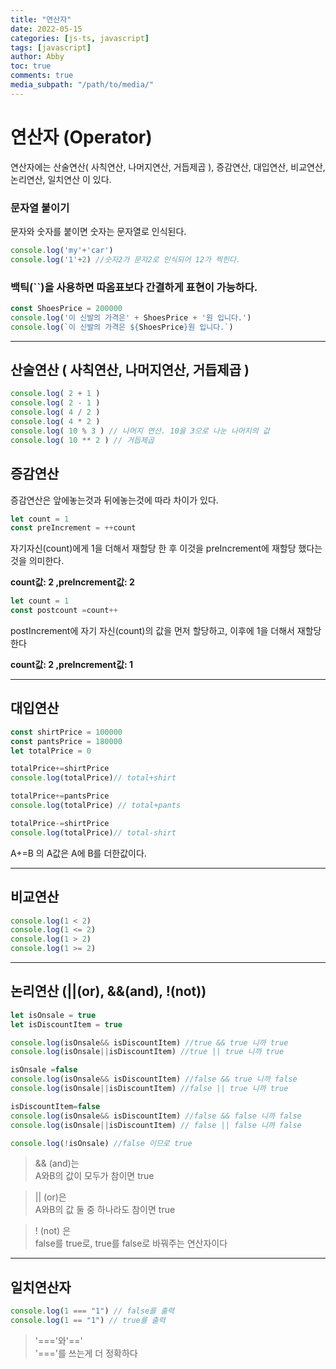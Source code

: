 ```yaml
---
title: "연산자"
date: 2022-05-15
categories: [js-ts, javascript]
tags: [javascript]
author: Abby
toc: true 
comments: true 
media_subpath: "/path/to/media/"
---
```


# 연산자 (Operator)
연산자에는 산술연산( 사칙연산, 나머지연산, 거듭제곱 ), 증감연산, 대입연산, 비교연산, 논리연산, 일치연산 이 있다.

### 문자열 붙이기

문자와 숫자를 붙이면 숫자는 문자열로 인식된다.

```js
console.log('my'+'car')
console.log('1'+2) //숫자2가 문자2로 인식되어 12가 찍힌다.
```

### 백틱(``)을 사용하면 따옴표보다 간결하게 표현이 가능하다.

```js
const ShoesPrice = 200000
console.log('이 신발의 가격은' + ShoesPrice + '원 입니다.')
console.log(`이 신발의 가격은 ${ShoesPrice}원 입니다.`)
```

---

## 산술연산 ( 사칙연산, 나머지연산, 거듭제곱 )

```js
console.log( 2 + 1 )
console.log( 2 - 1 )
console.log( 4 / 2 )
console.log( 4 * 2 )
console.log( 10 % 3 ) // 나머지 연산. 10을 3으로 나눈 나머지의 값
console.log( 10 ** 2 ) // 거듭제곱
```

## 증감연산

증감연산은 앞에놓는것과 뒤에놓는것에 따라 차이가 있다.

```js
let count = 1
const preIncrement = ++count
```

자기자신(count)에게 1을 더해서 재할당 한 후 이것을 preIncrement에 재할당 했다는 것을 의미한다.

**count값: 2 ,preIncrement값: 2**

```js
let count = 1
const postcount =count++
```
postIncrement에 자기 자신(count)의 값을 먼저 할당하고, 이후에 1을 더해서 재할당한다

**count값: 2 ,preIncrement값: 1**

---

## 대입연산

```js
const shirtPrice = 100000
const pantsPrice = 180000
let totalPrice = 0

totalPrice+=shirtPrice
console.log(totalPrice)// total+shirt

totalPrice+=pantsPrice
console.log(totalPrice) // total+pants

totalPrice-=shirtPrice
console.log(totalPrice)// total-shirt
```
A+=B 의 A값은 A에 B를 더한값이다.

---

## 비교연산

```js
console.log(1 < 2)
console.log(1 <= 2)
console.log(1 > 2)
console.log(1 >= 2)
```

---

## 논리연산 (||(or), &&(and), !(not))

```js
let isOnsale = true
let isDiscountItem = true

console.log(isOnsale&& isDiscountItem) //true && true 니까 true
console.log(isOnsale||isDiscountItem) //true || true 니까 true

isOnsale =false
console.log(isOnsale&& isDiscountItem) //false && true 니까 false
console.log(isOnsale||isDiscountItem) //false || true 니까 true

isDiscountItem=false
console.log(isOnsale&& isDiscountItem) //false && false 니까 false
console.log(isOnsale||isDiscountItem) // false || false 니까 false

console.log(!isOnsale) //false 이므로 true
```

> && (and)는  
A와B의 값이 모두가 참이면 true

> || (or)은  
A와B의 값 둘 중 하나라도 참이면 true

> ! (not) 은  
false를 true로, true를 false로 바꿔주는 연산자이다

---

## 일치연산자

```js
console.log(1 === "1") // false를 출력
console.log(1 == "1") // true를 출력
```
> '==='와'=='  
'==='를 쓰는게 더 정확하다
